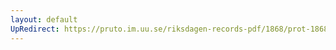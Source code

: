 ```yaml
---
layout: default
UpRedirect: https://pruto.im.uu.se/riksdagen-records-pdf/1868/prot-1868--fk--516/prot-1868--fk--516_001.pdf
---
```

